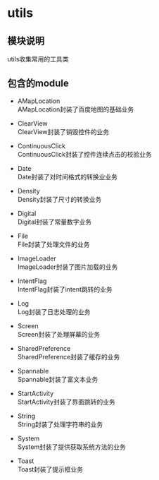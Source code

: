 # utils

## 模块说明
utils收集常用的工具类

## 包含的module

* AMapLocation  
AMapLocation封装了百度地图的基础业务

* ClearView  
ClearView封装了销毁控件的业务

* ContinuousClick  
ContinuousClick封装了控件连续点击的校验业务

* Date  
Date封装了对时间格式的转换业业务

* Density  
Density封装了尺寸的转换业务

* Digital  
Digital封装了常量数字业务

* File  
File封装了处理文件的业务

* ImageLoader  
ImageLoader封装了图片加载的业务

* IntentFlag  
IntentFlag封装了intent跳转的业务

* Log  
Log封装了日志处理的业务

* Screen  
Screen封装了处理屏幕的业务

* SharedPreference  
SharedPreference封装了缓存的业务

* Spannable  
Spannable封装了富文本业务

* StartActivity  
StartActivity封装了界面跳转的业务

* String  
String封装了处理字符串的业务

* System  
System封装了提供获取系统方法的业务

* Toast  
Toast封装了提示框业务
